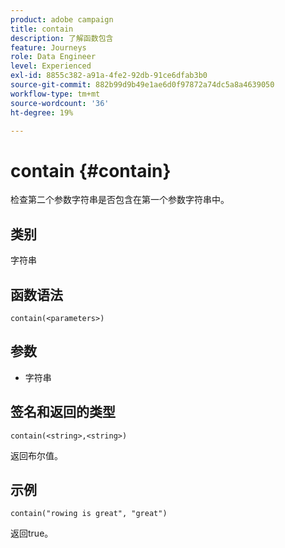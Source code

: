 ```yaml
---
product: adobe campaign
title: contain
description: 了解函数包含
feature: Journeys
role: Data Engineer
level: Experienced
exl-id: 8855c382-a91a-4fe2-92db-91ce6dfab3b0
source-git-commit: 882b99d9b49e1ae6d0f97872a74dc5a8a4639050
workflow-type: tm+mt
source-wordcount: '36'
ht-degree: 19%

---
```


# contain {#contain}

检查第二个参数字符串是否包含在第一个参数字符串中。

## 类别

字符串

## 函数语法

`contain(<parameters>)`

## 参数

* 字符串

## 签名和返回的类型

`contain(<string>,<string>)`

返回布尔值。

## 示例

`contain("rowing is great", "great")`

返回true。
